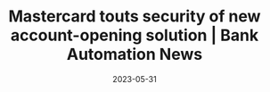---
category:
- .nan
date: 2023-05-31
keyword_suggestion: ubuntu install docker
post_inspiration: https://bankautomationnews.com/allposts/retail/mastercard-touts-security-of-new-account-opening-solution/
silot_terms: digital automation
title: Mastercard touts security of new account-opening solution | Bank <b>Automation</b>
  News
---
